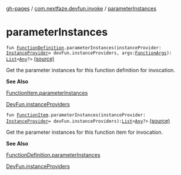 [gh-pages](../index.md) / [com.nextfaze.devfun.invoke](index.md) / [parameterInstances](./parameter-instances.md)

# parameterInstances

`fun `[`FunctionDefinition`](../com.nextfaze.devfun.function/-function-definition/index.md)`.parameterInstances(instanceProvider: `[`InstanceProvider`](../com.nextfaze.devfun.inject/-instance-provider/index.md)` = devFun.instanceProviders, args: `[`FunctionArgs`](../com.nextfaze.devfun.function/-function-args.md)`): `[`List`](https://kotlinlang.org/api/latest/jvm/stdlib/kotlin.collections/-list/index.html)`<`[`Any`](https://kotlinlang.org/api/latest/jvm/stdlib/kotlin/-any/index.html)`?>` [(source)](https://github.com/NextFaze/dev-fun/tree/master/devfun/src/main/java/com/nextfaze/devfun/invoke/Extensions.kt#L55)

Get the parameter instances for this function definition for invocation.

**See Also**

[FunctionItem.parameterInstances](./parameter-instances.md)

[DevFun.instanceProviders](../com.nextfaze.devfun.core/-dev-fun/instance-providers.md)

`fun `[`FunctionItem`](../com.nextfaze.devfun.function/-function-item/index.md)`.parameterInstances(instanceProvider: `[`InstanceProvider`](../com.nextfaze.devfun.inject/-instance-provider/index.md)` = devFun.instanceProviders): `[`List`](https://kotlinlang.org/api/latest/jvm/stdlib/kotlin.collections/-list/index.html)`<`[`Any`](https://kotlinlang.org/api/latest/jvm/stdlib/kotlin/-any/index.html)`?>` [(source)](https://github.com/NextFaze/dev-fun/tree/master/devfun/src/main/java/com/nextfaze/devfun/invoke/Extensions.kt#L92)

Get the parameter instances for this function item for invocation.

**See Also**

[FunctionDefinition.parameterInstances](./parameter-instances.md)

[DevFun.instanceProviders](../com.nextfaze.devfun.core/-dev-fun/instance-providers.md)

